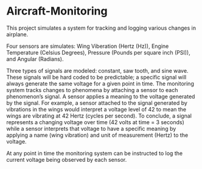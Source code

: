 # Aircraft-Monitoring

This project simulates a system for tracking and logging various changes in airplane.

Four sensors are simulates: Wing Viberation (Hertz (Hz)), Engine Temperature (Celsius Degrees), Pressure (Pounds per square inch (PSI)), and Angular (Radians).

Three types of signals are modeled: constant, saw tooth, and sine wave. These signals will be hard coded to be predictable; a specific signal will always generate the same voltage for a given point in time. The monitoring system tracks changes to phenomena by attaching a sensor to each phenomenon’s signal. A sensor applies a meaning to the voltage generated by the signal. For example, a sensor attached to the signal generated by vibrations in the wings would interpret a voltage level of 42 to mean the wings are vibrating at 42 Hertz (cycles per second). To conclude, a signal represents a changing voltage over time (42 volts at time = 3 seconds) while a sensor interprets that voltage to have a specific meaning by applying a name (wing vibration) and unit of measurement (Hertz) to the voltage.

At any point in time the monitoring system can be instructed to log the current voltage being observed by each sensor. 
